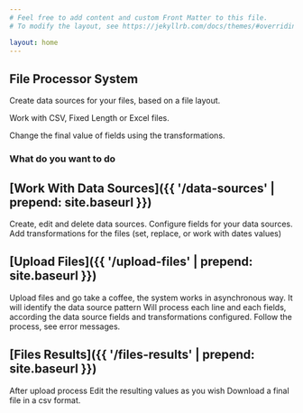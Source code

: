 ```yaml
---
# Feel free to add content and custom Front Matter to this file.
# To modify the layout, see https://jekyllrb.com/docs/themes/#overriding-theme-defaults

layout: home
---
```


## File Processor System

Create data sources for your files, based on a file layout.

Work with CSV, Fixed Length or Excel files.

Change the final value of fields using the transformations.

### What do you want to do

## [Work With Data Sources]({{ '/data-sources'  | prepend: site.baseurl }})

Create, edit and delete data sources.
Configure fields for your data sources.
Add transformations for the files (set, replace, or work with dates values)

## [Upload Files]({{ '/upload-files'  | prepend: site.baseurl }})

Upload files and go take a coffee, the system works in asynchronous way.
It will identify the data source pattern
Will process each line and each fields, according the data source fields and transformations configured.
Follow the process, see error messages.

## [Files Results]({{ '/files-results'  | prepend: site.baseurl }})

After upload process
Edit the resulting values as you wish
Download a final file in a csv format.
